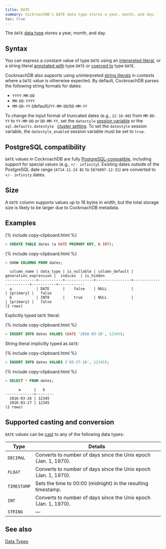 ```yaml
---
title: DATE
summary: CockroachDB's DATE data type stores a year, month, and day.
toc: true
---
```


The `DATE` [data type](data-types.html) stores a year, month, and day.

## Syntax

You can express a constant value of type `DATE` using an [interpreted literal](sql-constants.html#interpreted-literals), or a string literal [annotated with](scalar-expressions.html#explicitly-typed-expressions) type `DATE` or [coerced to](scalar-expressions.html#explicit-type-coercions) type `DATE`.

CockroachDB also supports using uninterpreted [string literals](sql-constants.html#string-literals) in contexts where a `DATE` value is otherwise expected. By default, CockroachDB parses the following string formats for dates:

- `YYYY-MM-DD`
- `MM-DD-YYYY`
- `MM-DD-YY` (default)/`YY-MM-DD`/`DD-MM-YY`

To change the input format of truncated dates (e.g., `12-16-06`) from `MM-DD-YY` to `YY-MM-DD` or `DD-MM-YY`, set the `datestyle` [session variable](set-vars.html) or the `sql.defaults.datestyle ` [cluster setting](cluster-settings.html). To set the `datestyle` session variable, the `datestyle_enabled` session variable must be set to `true`.

## PostgreSQL compatibility

`DATE` values in CockroachDB are fully [PostgreSQL-compatible](https://www.postgresql.org/docs/current/datatype-datetime.html), including support for special values (e.g., `+/- infinity`). Existing dates outside of the PostgreSQL date range (`4714-11-24 BC` to `5874897-12-31`) are converted to `+/- infinity` dates.

## Size

A `DATE` column supports values up to 16 bytes in width, but the total storage size is likely to be larger due to CockroachDB metadata.

## Examples

{% include copy-clipboard.html %}
~~~ sql
> CREATE TABLE dates (a DATE PRIMARY KEY, b INT);
~~~

{% include copy-clipboard.html %}
~~~ sql
> SHOW COLUMNS FROM dates;
~~~

~~~
  column_name | data_type | is_nullable | column_default | generation_expression |  indices  | is_hidden
--------------+-----------+-------------+----------------+-----------------------+-----------+------------
  a           | DATE      |    false    | NULL           |                       | {primary} |   false
  b           | INT8      |    true     | NULL           |                       | {primary} |   false
(2 rows)
~~~

Explicitly typed `DATE` literal:

{% include copy-clipboard.html %}
~~~ sql
> INSERT INTO dates VALUES (DATE '2016-03-26', 12345);
~~~

String literal implicitly typed as `DATE`:

{% include copy-clipboard.html %}
~~~ sql
> INSERT INTO dates VALUES ('03-27-16', 12345);
~~~

{% include copy-clipboard.html %}
~~~ sql
> SELECT * FROM dates;
~~~

~~~
      a      |   b
-------------+--------
  2016-03-26 | 12345
  2016-03-27 | 12345
(2 rows)
~~~

## Supported casting and conversion

`DATE` values can be [cast](data-types.html#data-type-conversions-and-casts) to any of the following data types:

Type | Details
-----|--------
`DECIMAL` | Converts to number of days since the Unix epoch (Jan. 1, 1970).
`FLOAT` | Converts to number of days since the Unix epoch (Jan. 1, 1970).
`TIMESTAMP` | Sets the time to 00:00 (midnight) in the resulting timestamp.
`INT` | Converts to number of days since the Unix epoch (Jan. 1, 1970).
`STRING` | ––

## See also

[Data Types](data-types.html)
